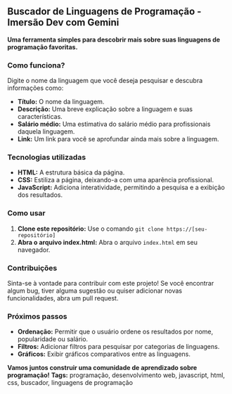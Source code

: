 ## Buscador de Linguagens de Programação - Imersão Dev com Gemini

**Uma ferramenta simples para descobrir mais sobre suas linguagens de programação favoritas.**

### Como funciona?
Digite o nome da linguagem que você deseja pesquisar e descubra informações como:

* **Título:** O nome da linguagem.
* **Descrição:** Uma breve explicação sobre a linguagem e suas características.
* **Salário médio:** Uma estimativa do salário médio para profissionais daquela linguagem.
* **Link:** Um link para você se aprofundar ainda mais sobre a linguagem.

### Tecnologias utilizadas
* **HTML:** A estrutura básica da página.
* **CSS:** Estiliza a página, deixando-a com uma aparência profissional.
* **JavaScript:** Adiciona interatividade, permitindo a pesquisa e a exibição dos resultados.

### Como usar
1. **Clone este repositório:** Use o comando `git clone https://[seu-repositório]`
2. **Abra o arquivo index.html:** Abra o arquivo `index.html` em seu navegador.

### Contribuições
Sinta-se à vontade para contribuir com este projeto! Se você encontrar algum bug, tiver alguma sugestão ou quiser adicionar novas funcionalidades, abra um pull request.

### Próximos passos
* **Ordenação:** Permitir que o usuário ordene os resultados por nome, popularidade ou salário.
* **Filtros:** Adicionar filtros para pesquisar por categorias de linguagens.
* **Gráficos:** Exibir gráficos comparativos entre as linguagens.

**Vamos juntos construir uma comunidade de aprendizado sobre programação!**
**Tags:** programação, desenvolvimento web, javascript, html, css, buscador, linguagens de programação
